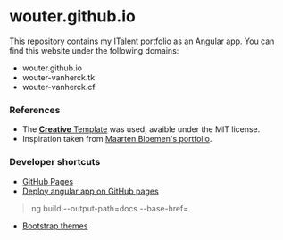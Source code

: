 # wouter.github.io
This repository contains my ITalent portfolio as an Angular app. You can find this website under the following domains:
- wouter.github.io
- wouter-vanherck.tk
- wouter-vanherck.cf

### References

- The [**Creative** Template](https://blackrockdigital.github.io/startbootstrap-creative/) was used, avaible under the MIT license.
- Inspiration taken from [Maarten Bloemen's portfolio](http://www.maartenbloemen.me/portfolio.php).


### Developer shortcuts

- [GitHub Pages](https://pages.github.com/)
- [Deploy angular app on GitHub pages](http://blog.tmtk.net/post/2017-01-13-how-to-deploy-angular-app-on-github-pages/)
> ng build --output-path=docs --base-href=.
- [Bootstrap themes](https://startbootstrap.com/)
